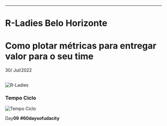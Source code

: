 __________________________________________

# R-Ladies Belo Horizonte
# Como plotar métricas para entregar valor para o seu time
30/ Jul/2022

\
![R-Ladies](https://github.com/RosanaFSS/R-Ladies-BH-Workshop-Metricas/blob/Base-de-dados/Agenda.jpg)

### Tempo Ciclo
![Tempo Ciclo](https://github.com/RosanaFSS/R-Ladies-BH-Workshop-Metricas/blob/Base-de-dados/Tempo%20Ciclo.jpg)


Day**09**  **#60daysofudacity**
